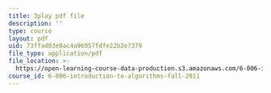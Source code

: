 ```yaml
---
title: 3play pdf file
description: ''
type: course
layout: pdf
uid: 73ffad03e0ac4a96957fdfe22b2e7379
file_type: application/pdf
file_location: >-
  https://open-learning-course-data-production.s3.amazonaws.com/6-006-introduction-to-algorithms-fall-2011/73ffad03e0ac4a96957fdfe22b2e7379_9Jry5-82I68.pdf
course_id: 6-006-introduction-to-algorithms-fall-2011
---
```

